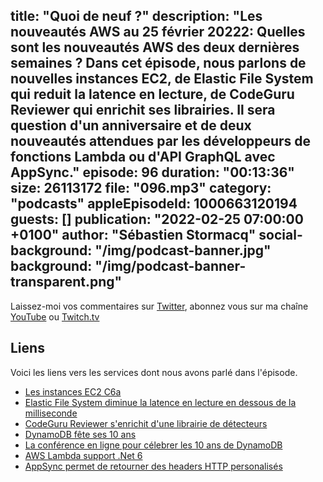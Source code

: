 title: "Quoi de neuf ?"
description: "Les nouveautés AWS au 25 février 20222: Quelles sont les nouveautés AWS des deux dernières semaines ? Dans cet épisode, nous parlons de nouvelles instances EC2, de Elastic File System qui reduit la latence en lecture, de CodeGuru Reviewer qui enrichit ses librairies. Il sera question d'un anniversaire et de deux nouveautés attendues par les développeurs de fonctions Lambda ou d'API GraphQL avec AppSync."
episode: 96
duration: "00:13:36"
size: 26113172
file: "096.mp3"
category: "podcasts"
appleEpisodeId: 1000663120194
guests: []
publication: "2022-02-25 07:00:00 +0100"
author: "Sébastien Stormacq"
social-background: "/img/podcast-banner.jpg"
background: "/img/podcast-banner-transparent.png"
---

Laissez-moi vos commentaires sur [Twitter](https://twitter.com/sebsto), abonnez vous sur ma chaîne [YouTube](https://www.youtube.com/sebsto) ou [Twitch.tv](https://www.twitch.tv/sebAWS)

## Liens

Voici les liens vers les services dont nous avons parlé dans l'épisode.

- [Les instances EC2 C6a](https://aws.amazon.com/blogs/aws/new-amazon-ec2-c6a-instances-powered-by-3rd-gen-amd-epyc-processors-for-compute-intensive-workloads/)
- [Elastic File System diminue la latence en lecture en dessous de la milliseconde](https://aws.amazon.com/blogs/aws/amazon-elastic-file-system-update-sub-millisecond-read-latency/)
- [CodeGuru Reviewer s'enrichit d'une librairie de détecteurs](https://aws.amazon.com/blogs/aws/new-for-amazon-codeguru-reviewer-detector-library-and-security-detectors-for-log-injection-flaws/)
- [DynamoDB fête ses 10 ans](https://aws.amazon.com/blogs/aws/happy-birthday-dynamodb/)
- [La conférence en ligne pour célebrer les 10 ans de DynamoDB](https://pages.awscloud.com/NAMER-field-LS-DynamoDB-10-Year-Anniversary-2022-reg-event.html)
- [AWS Lambda support .Net 6](https://aws.amazon.com/blogs/compute/introducing-the-net-6-runtime-for-aws-lambda/)
- [AppSync permet de retourner des headers HTTP personalisés](https://aws.amazon.com/about-aws/whats-new/2022/02/aws-appsync-support-custom-response-headers/)
